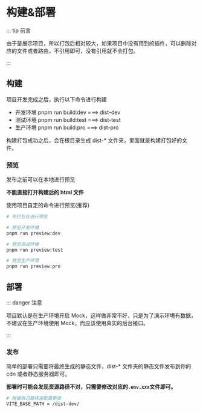 # 构建&部署

::: tip 前言

由于是展示项目，所以打包后相对较大，如果项目中没有用到的插件，可以删除对应的文件或者路由，不引用即可，没有引用就不会打包。

:::

## 构建

项目开发完成之后，执行以下命令进行构建

- 开发环境 pnpm run build:dev ===> dist-dev
- 测试环境 pnpm run build:test ===> dist-test
- 生产环境 pnpm run build:pro ===> dist-pro

构建打包成功之后，会在根目录生成 dist-* 文件夹，里面就是构建打包好的文件。

### 预览

发布之前可以在本地进行预览

**不能直接打开构建后的 html 文件**

使用项目自定的命令进行预览(推荐)

```bash
# 先打包在进行预览

# 预览开发环境
pnpm run preview:dev

# 预览测试环境
pnpm run preview:test

# 预览生产环境
pnpm run preview:pro
```

## 部署

::: danger 注意

项目默认是在生产环境开启 Mock，这样做非常不好，只是为了演示环境有数据，不建议在生产环境使用 Mock，而应该使用真实的后台接口。

:::

### 发布

简单的部署只需要将最终生成的静态文件，dist-* 文件夹的静态文件发布到你的 cdn 或者静态服务器即可。

**部署时可能会发现资源路径不对，只需要修改对应的`.env.xxx`文件即可。**

```bash
# 根据自己路径来配置更改
VITE_BASE_PATH = /dist-dev/
```
